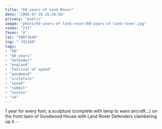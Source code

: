 ```yaml
---
title: "60 years of Land Rover"
date: "2008-07-19 15:20:56"
privacy: "public"
image: "photo/60-years-of-land-rover/60-years-of-land-rover.jpg"
views: "213"
faves: "4"
lat: "50873640"
lng: "-742160"
tags:
- "60"
- "60 years"
- "defender"
- "england"
- "festival of speed"
- "goodwood"
- "sculpture"
- "speed"
- "summit"
- "sussex"
- "uk"
---
```

1 year for every foot, a sculpture (complete with lamp to warn aircraft...) on the front lawn of Goodwood House with Land Rover Defenders clambering up it. - <a href="/photos/2008/07/19/60-years-of-land-rover"></a>
